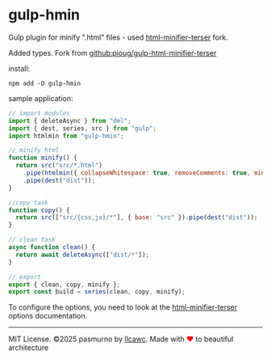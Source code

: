 # gulp-hmin

Gulp plugin for minify ".html" files - used [html-minifier-terser](https://github.com/terser/html-minifier-terser) fork.

Added types. Fork from [github:pioug/gulp-html-minifier-terser](https://github.com/pioug/gulp-html-minifier-terser)

install:

```
npm add -D gulp-hmin
```

sample application:

```js
// import modules
import { deleteAsync } from "del";
import { dest, series, src } from "gulp";
import htmlmin from "gulp-hmin";

// minify html
function minify() {
  return src("src/*.html")
    .pipe(htmlmin({ collapseWhitespace: true, removeComments: true, minifyJS: true, minifyCSS: true }))
    .pipe(dest("dist"));
}

//copy task
function copy() {
  return src(["src/{css,js}/*"], { base: "src" }).pipe(dest("dist"));
}

// clean task
async function clean() {
  return await deleteAsync(["dist/*"]);
}

// export
export { clean, copy, minify };
export const build = series(clean, copy, minify);
```

To configure the options, you need to look at the [html-minifier-terser](https://github.com/terser/html-minifier-terser?tab=readme-ov-file#options-quick-reference) options documentation.

---

MIT License. ©2025 pasmurno by [llcawc](https://github.com/llcawc). Made with <span style="color:red;">❤</span> to beautiful architecture
